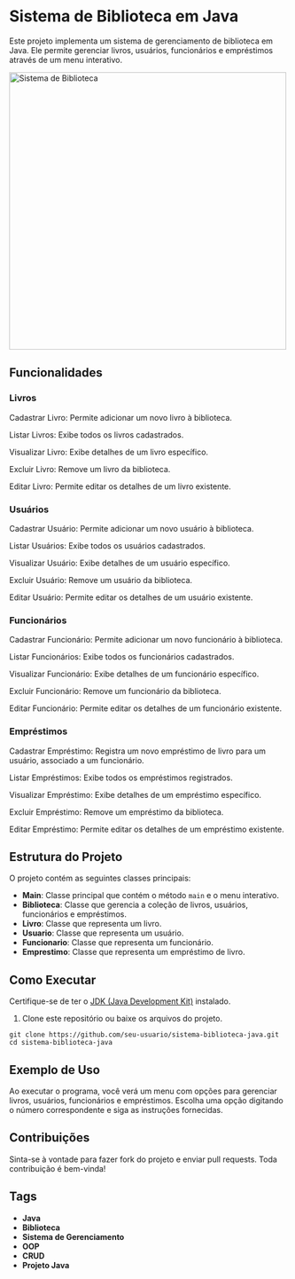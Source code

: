 <h1>Sistema de Biblioteca em Java</h1>
<p>Este projeto implementa um sistema de gerenciamento de biblioteca em Java. Ele permite gerenciar livros, usuários, funcionários e empréstimos através de um menu interativo.</p>
<img src="assets/study.png" alt="Sistema de Biblioteca" width="500" />
<h2>Funcionalidades</h2>
<strong><h3>Livros</h3></strong>

<p>Cadastrar Livro: Permite adicionar um novo livro à biblioteca.</p>
<p>Listar Livros: Exibe todos os livros cadastrados.</p>
<p>Visualizar Livro: Exibe detalhes de um livro específico.</p>
<p>Excluir Livro: Remove um livro da biblioteca.</p>
<p>Editar Livro: Permite editar os detalhes de um livro existente.</p>
<strong><h3>Usuários</h3></strong>

<p>Cadastrar Usuário: Permite adicionar um novo usuário à biblioteca.</p>
<p>Listar Usuários: Exibe todos os usuários cadastrados.</p>
<p>Visualizar Usuário: Exibe detalhes de um usuário específico.</p>
<p>Excluir Usuário: Remove um usuário da biblioteca.</p>
<p>Editar Usuário: Permite editar os detalhes de um usuário existente.</p>
<strong><h3>Funcionários</h3></strong>

<p>Cadastrar Funcionário: Permite adicionar um novo funcionário à biblioteca.</p>
<p>Listar Funcionários: Exibe todos os funcionários cadastrados.</p>
<p>Visualizar Funcionário: Exibe detalhes de um funcionário específico.</p>
<p>Excluir Funcionário: Remove um funcionário da biblioteca.</p>
<p>Editar Funcionário: Permite editar os detalhes de um funcionário existente.</p>
<strong><h3>Empréstimos</h3></strong>

<p>Cadastrar Empréstimo: Registra um novo empréstimo de livro para um usuário, associado a um funcionário.</p>
<p>Listar Empréstimos: Exibe todos os empréstimos registrados.</p>
<p>Visualizar Empréstimo: Exibe detalhes de um empréstimo específico.</p>
<p>Excluir Empréstimo: Remove um empréstimo da biblioteca.</p>
<p>Editar Empréstimo: Permite editar os detalhes de um empréstimo existente.</p>
<h2>Estrutura do Projeto</h2>
<p>O projeto contém as seguintes classes principais:</p>
<ul>
  <li><strong>Main</strong>: Classe principal que contém o método <code>main</code> e o menu interativo.</li>
  <li><strong>Biblioteca</strong>: Classe que gerencia a coleção de livros, usuários, funcionários e empréstimos.</li>
  <li><strong>Livro</strong>: Classe que representa um livro.</li>
  <li><strong>Usuario</strong>: Classe que representa um usuário.</li>
  <li><strong>Funcionario</strong>: Classe que representa um funcionário.</li>
  <li><strong>Emprestimo</strong>: Classe que representa um empréstimo de livro.</li>
</ul>
<h2>Como Executar</h2>
<p>Certifique-se de ter o <a href="https://www.oracle.com/java/technologies/javase-jdk11-downloads.html">JDK (Java Development Kit)</a> instalado.</p>
<ol>
  <li>Clone este repositório ou baixe os arquivos do projeto.</li>
</ol>
<pre><code>git clone https://github.com/seu-usuario/sistema-biblioteca-java.git
cd sistema-biblioteca-java
</code></pre>
<h2>Exemplo de Uso</h2>
<p>Ao executar o programa, você verá um menu com opções para gerenciar livros, usuários, funcionários e empréstimos. Escolha uma opção digitando o número correspondente e siga as instruções fornecidas.</p>
<h2>Contribuições</h2>
<p>Sinta-se à vontade para fazer fork do projeto e enviar pull requests. Toda contribuição é bem-vinda!</p>
<h2>Tags</h2>
<ul>
  <li><strong>Java</strong></li>
  <li><strong>Biblioteca</strong></li>
  <li><strong>Sistema de Gerenciamento</strong></li>
  <li><strong>OOP</strong></li>
  <li><strong>CRUD</strong></li>
  <li><strong>Projeto Java</strong></li>
</ul>
